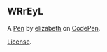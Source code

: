 WRrEyL
------


A [Pen](http://codepen.io/Elizabethsantana/pen/WRrEyL) by [elizabeth](http://codepen.io/Elizabethsantana) on [CodePen](http://codepen.io/).

[License](http://codepen.io/Elizabethsantana/pen/WRrEyL/license).